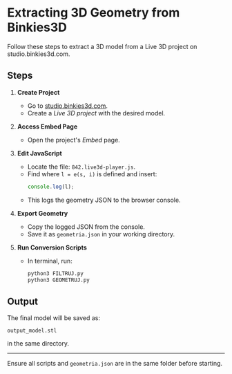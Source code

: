# Extracting 3D Geometry from Binkies3D

Follow these steps to extract a 3D model from a Live 3D project on studio.binkies3d.com.

## Steps

1. **Create Project**
   - Go to [studio.binkies3d.com](https://studio.binkies3d.com).
   - Create a *Live 3D project* with the desired model.

2. **Access Embed Page**
   - Open the project's *Embed* page.

3. **Edit JavaScript**
   - Locate the file: `842.live3d-player.js`.
   - Find where `l = e(s, i)` is defined and insert:
     ```javascript
     console.log(l);
     ```
   - This logs the geometry JSON to the browser console.

4. **Export Geometry**
   - Copy the logged JSON from the console.
   - Save it as `geometria.json` in your working directory.

5. **Run Conversion Scripts**
   - In terminal, run:
     ```bash
     python3 FILTRUJ.py
     python3 GEOMETRUJ.py
     ```

## Output

The final model will be saved as:

```
output_model.stl
```

in the same directory.

---

Ensure all scripts and `geometria.json` are in the same folder before starting.

